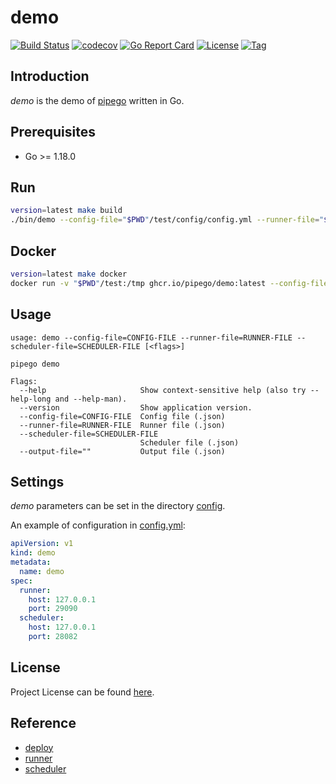 # demo

[![Build Status](https://github.com/pipego/demo/workflows/ci/badge.svg?branch=main&event=push)](https://github.com/pipego/demo/actions?query=workflow%3Aci)
[![codecov](https://codecov.io/gh/pipego/demo/branch/main/graph/badge.svg?token=y5anikgcTz)](https://codecov.io/gh/pipego/demo)
[![Go Report Card](https://goreportcard.com/badge/github.com/pipego/demo)](https://goreportcard.com/report/github.com/pipego/demo)
[![License](https://img.shields.io/github/license/pipego/demo.svg)](https://github.com/pipego/demo/blob/main/LICENSE)
[![Tag](https://img.shields.io/github/tag/pipego/demo.svg)](https://github.com/pipego/demo/tags)



## Introduction

*demo* is the demo of [pipego](https://github.com/pipego) written in Go.



## Prerequisites

- Go >= 1.18.0



## Run

```bash
version=latest make build
./bin/demo --config-file="$PWD"/test/config/config.yml --runner-file="$PWD"/test/data/runner.json --scheduler-file="$PWD"/test/data/scheduler.json
```



## Docker

```bash
version=latest make docker
docker run -v "$PWD"/test:/tmp ghcr.io/pipego/demo:latest --config-file=/tmp/config/config.yml --runner-file=/tmp/data/runner.json --scheduler-file=/tmp/data/scheduler.json
```



## Usage

```
usage: demo --config-file=CONFIG-FILE --runner-file=RUNNER-FILE --scheduler-file=SCHEDULER-FILE [<flags>]

pipego demo

Flags:
  --help                     Show context-sensitive help (also try --help-long and --help-man).
  --version                  Show application version.
  --config-file=CONFIG-FILE  Config file (.json)
  --runner-file=RUNNER-FILE  Runner file (.json)
  --scheduler-file=SCHEDULER-FILE
                             Scheduler file (.json)
  --output-file=""           Output file (.json)
```



## Settings

*demo* parameters can be set in the directory [config](https://github.com/pipego/demo/blob/main/config).

An example of configuration in [config.yml](https://github.com/pipego/demo/blob/main/config/config.yml):

```yaml
apiVersion: v1
kind: demo
metadata:
  name: demo
spec:
  runner:
    host: 127.0.0.1
    port: 29090
  scheduler:
    host: 127.0.0.1
    port: 28082
```



## License

Project License can be found [here](LICENSE).



## Reference

- [deploy](https://github.com/pipego/deploy)
- [runner](https://github.com/pipego/runner)
- [scheduler](https://github.com/pipego/scheduler)
